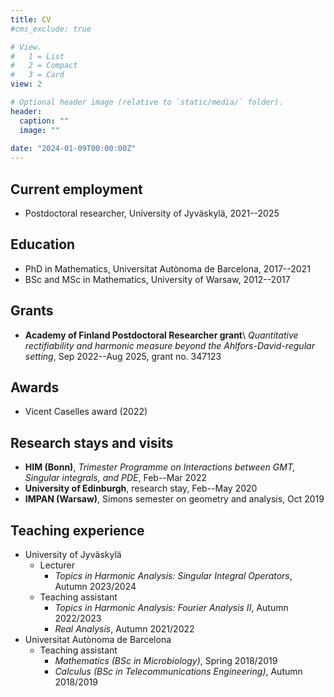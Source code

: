 ```yaml
---
title: CV
#cms_exclude: true

# View.
#   1 = List
#   2 = Compact
#   3 = Card
view: 2

# Optional header image (relative to `static/media/` folder).
header:
  caption: ""
  image: ""
  
date: "2024-01-09T00:00:00Z"
---
```


## Current employment
- Postdoctoral researcher, University of Jyväskylä, 2021--2025

## Education
- PhD in Mathematics, Universitat Autònoma de Barcelona, 2017--2021
- BSc and MSc in Mathematics, University of Warsaw, 2012--2017

## Grants
- **Academy of Finland Postdoctoral Researcher grant**\ _Quantitative rectifiability and harmonic measure beyond the Ahlfors-David-regular setting_, Sep 2022--Aug 2025, grant no. 347123

## Awards
- Vicent Caselles award (2022)

## Research stays and visits
- **HIM (Bonn)**, _Trimester Programme on Interactions between GMT, Singular integrals, and PDE_, Feb--Mar 2022
- **University of Edinburgh**, research stay, Feb--May 2020
- **IMPAN (Warsaw)**, Simons semester on geometry and analysis, Oct 2019

## Teaching experience
- University of Jyväskylä
	- Lecturer 
		- _Topics in Harmonic Analysis: Singular Integral Operators_, Autumn 2023/2024
	- Teaching assistant
		- _Topics in Harmonic Analysis: Fourier Analysis II_, Autumn 2022/2023
		- _Real Analysis_, Autumn 2021/2022
- Universitat Autònoma de Barcelona
	- Teaching assistant
		- _Mathematics (BSc in Microbiology)_, Spring 2018/2019
		- _Calculus (BSc in Telecommunications Engineering)_, Autumn 2018/2019
